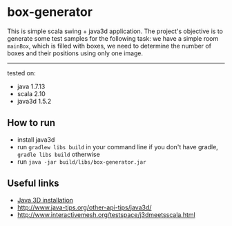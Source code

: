 # box-generator #

This is simple scala swing + java3d application.
The project's objective is to generate some test samples for the following task:
we have a simple room `mainBox`, which is filled with boxes, we need to determine the number of boxes and their positions
using only one image.
_______________

tested on: 
* java 1.7.13
* scala 2.10
* java3d 1.5.2

## How to run ##
* install java3d
* run `gradlew libs build` in your command line if you don't have gradle, `gradle libs build` otherwise
* run `java -jar build/libs/box-generator.jar`

## Useful links ##
* [Java 3D installation](http://download.java.net/media/java3d/builds/release/1.5.2/README-download.html)
* http://www.java-tips.org/other-api-tips/java3d/
* http://www.interactivemesh.org/testspace/j3dmeetsscala.html
